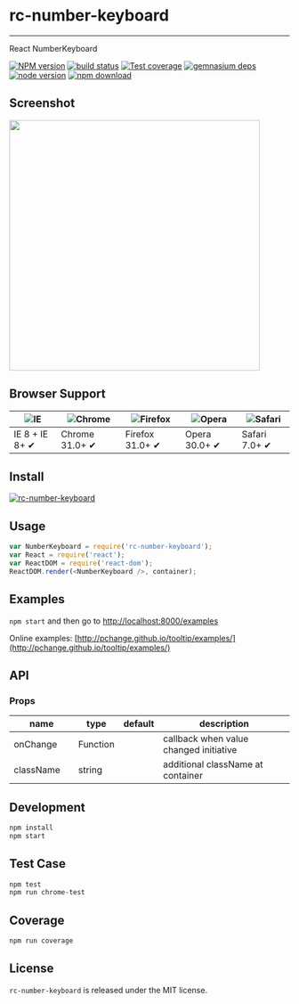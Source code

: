 # rc-number-keyboard
---

React NumberKeyboard

[![NPM version][npm-image]][npm-url]
[![build status][travis-image]][travis-url]
[![Test coverage][coveralls-image]][coveralls-url]
[![gemnasium deps][gemnasium-image]][gemnasium-url]
[![node version][node-image]][node-url]
[![npm download][download-image]][download-url]

[npm-image]: http://img.shields.io/npm/v/rc-number-keyboard.svg?style=flat-square
[npm-url]: http://npmjs.org/package/rc-number-keyboard
[travis-image]: https://img.shields.io/travis/pchange/tooltip.svg?style=flat-square
[travis-url]: https://travis-ci.org/pchange/tooltip
[coveralls-image]: https://img.shields.io/coveralls/pchange/tooltip.svg?style=flat-square
[coveralls-url]: https://coveralls.io/r/pchange/tooltip?branch=master
[gemnasium-image]: http://img.shields.io/gemnasium/pchange/tooltip.svg?style=flat-square
[gemnasium-url]: https://gemnasium.com/pchange/tooltip
[node-image]: https://img.shields.io/badge/node.js-%3E=_0.10-green.svg?style=flat-square
[node-url]: http://nodejs.org/download/
[download-image]: https://img.shields.io/npm/dm/rc-number-keyboard.svg?style=flat-square
[download-url]: https://npmjs.org/package/rc-number-keyboard

## Screenshot

<img src="https://raw.githubusercontent.com/pchange/rc-number-keyboard/master/screenshot/keyboard.jpeg" width="450"/>

## Browser Support

|![IE](https://raw.github.com/alrra/browser-logos/master/internet-explorer/internet-explorer_48x48.png) | ![Chrome](https://raw.github.com/alrra/browser-logos/master/chrome/chrome_48x48.png) | ![Firefox](https://raw.github.com/alrra/browser-logos/master/firefox/firefox_48x48.png) | ![Opera](https://raw.github.com/alrra/browser-logos/master/opera/opera_48x48.png) | ![Safari](https://raw.github.com/alrra/browser-logos/master/safari/safari_48x48.png)|
| --- | --- | --- | --- | --- |
| IE 8 + IE 8+ ✔ | Chrome 31.0+ ✔ | Firefox 31.0+ ✔ | Opera 30.0+ ✔ | Safari 7.0+ ✔ |


## Install

[![rc-number-keyboard](https://nodei.co/npm/rc-number-keyboard.png)](https://npmjs.org/package/rc-number-keyboard)

## Usage

```js
var NumberKeyboard = require('rc-number-keyboard');
var React = require('react');
var ReactDOM = require('react-dom');
ReactDOM.render(<NumberKeyboard />, container);
```

## Examples

`npm start` and then go to
[http://localhost:8000/examples](http://localhost:8000/examples)

Online examples: [http://pchange.github.io/tooltip/examples/](http://pchange.github.io/tooltip/examples/)

## API

### Props

<table class="table table-bordered table-striped">
    <thead>
    <tr>
        <th style="width: 100px;">name</th>
        <th style="width: 50px;">type</th>
        <th style="width: 50px;">default</th>
        <th>description</th>
    </tr>
    </thead>
    <tbody>
        <tr>
          <td>onChange</td>
          <td>Function</td>
          <td></td>
          <td>callback when value changed initiative</td>
        </tr>
        <tr>
          <td>className</td>
          <td>string</td>
          <td></td>
          <td>additional className at container</td>
        </tr>
    </tbody>
</table>

## Development

```bash
npm install
npm start
```

## Test Case

```bash
npm test
npm run chrome-test
```

## Coverage

```bash
npm run coverage
```

## License

`rc-number-keyboard` is released under the MIT license.
